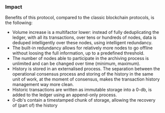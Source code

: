 ### Impact

Benefits of this protocol, compared to the classic blockchain protocols, is the following: 

- Volume increase is a multifactor lower: instead of fully deduplicating the ledger, with all its transactions, over tens or hundreds of nodes, data is deduped intelligently over these nodes, using intelligent redundancy. 
- The built-in redundancy allows for relatively more nodes to go offline without loosing the full information, up to a predefined threshold.
- The number of nodes able to participate in the archiving process is unlimited and can be changed over time (minimum, maximum). 
- History is stored in an externalised process. The separation between the operational consensus process and storing of the history in the same unit of work, at the moment of consensus, makes the transaction history management way more clean. 
- Historic transactions are written as immutable storage into a 0-db, is added to the ledger using an append-only process. 
- 0-db's contain a timestamped chunk of storage, allowing the recovery of (part of) the history